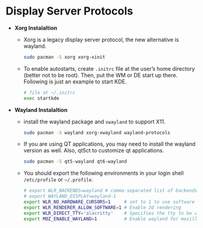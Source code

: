 # Display Server Protocols

- **Xorg Instalaltion**

  - Xorg is a legacy display server protocol, the new alternative is wayland.

    ```bash
    sudo pacman -S xorg xorg-xinit
    ```

  - To enable autostarts, create `.initrc` file at the user’s home directory
    (better not to be root). Then, put the WM or DE start up there. Following is
    just an example to start KDE.

    ```bash
    # file at ~/.initrc
    exec startkde
    ```

- **Wayland Instalaltion**

  - install the wayland package and `xwayland` to support X11.

    ```bash
    sudo pacman -S wayland xorg-xwayland wayland-protocols
    ```

  - If you are using QT applications, you may need to install the wayland
    version as well. Also, qt5ct to customize qt applications.

    ```bash
    sudo pacman -S qt5-wayland qt6-wayland
    ```

  - You should export the following environments in your login shell
    `/etc/profile` or `~/.profile`.

    ```bash
    # export WLR_BACKENDS=wayland # comma-separated list of backends to use (available backends: libinput, drm, wayland, x11, headless, noop)
    # export WAYLAND_DISPLAY=wayland-1
    export WLR_NO_HARDWARE_CURSORS=1     # set to 1 to use software cursors instead of hardware cursors
    export WLR_RENDERER_ALLOW_SOFTWARE=1 # Enable 3d rendering
    export WLR_DIRECT_TTY='alacritty'    # Specifies the tty to be used (instead of using /dev/tty)
    export MOZ_ENABLE_WAYLAND=1          # Enable wayland for mozilla
    ```
